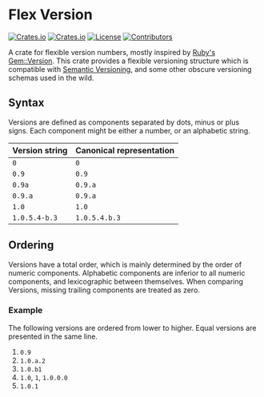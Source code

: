 # Flex Version

[![Crates.io](https://img.shields.io/crates/v/flex-version?style=flat-square)](https://crates.io/crates/flex-version)
[![Crates.io](https://img.shields.io/crates/d/flex-version?style=flat-square)](https://crates.io/crates/flex-version)
[![License](https://img.shields.io/badge/license-MIT-blue?style=flat-square)](https://github.com/cloudwalk/flex-version/blob/master/LICENSE-MIT)
[![Contributors](https://img.shields.io/github/contributors/cloudwalk/flex-version?style=flat-square)](https://github.com/cloudwalk/flex-version/graphs/contributors)

A crate for flexible version numbers, mostly inspired by [Ruby's Gem::Version](https://ruby-doc.org/stdlib-3.0.3/libdoc/rubygems/rdoc/Gem/Version.html). This crate provides a flexible versioning structure which is compatible with [Semantic Versioning](https://semver.org/), and some other obscure versioning schemas used in the wild.

## Syntax
Versions are defined as components separated by dots, minus or plus signs. Each component might be either a number, or an alphabetic string. 

| Version string | Canonical representation |
|:---------------|:-------------------------|
| `0`            | `0`                      |
| `0.9`          | `0.9`                    |
| `0.9a`         | `0.9.a`                  |
| `0.9.a`        | `0.9.a`                  |
| `1.0`          | `1.0`                    |
| `1.0.5.4-b.3`  | `1.0.5.4.b.3`            |

## Ordering
Versions have a total order, which is mainly determined by the order of numeric components. Alphabetic components are inferior to all numeric components, and lexicographic between themselves. When comparing Versions, missing trailing components are treated as zero.

### Example
The following versions are ordered from lower to higher. Equal versions are presented in the same line.
1. `0.9`
2. `1.0.a.2`
3. `1.0.b1`
4. `1.0`, `1`, `1.0.0.0`
6. `1.0.1`
